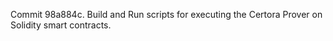 Commit 98a884c.                    Build and Run scripts for executing the Certora Prover on Solidity smart contracts.